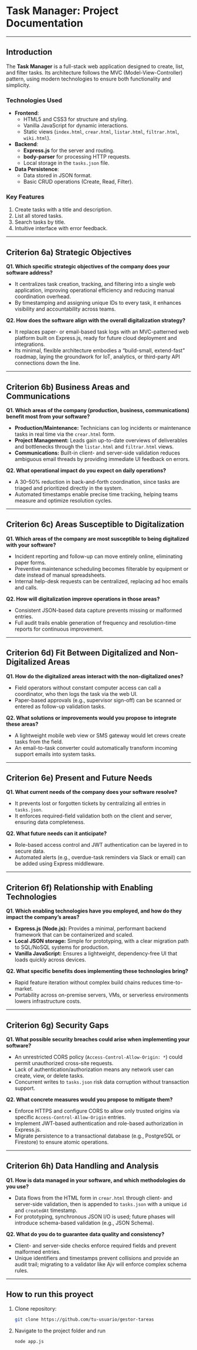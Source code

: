 # Task Manager: Project Documentation

---

## **Introduction**  
The **Task Manager** is a full-stack web application designed to create, list, and filter tasks. Its architecture follows the MVC (Model-View-Controller) pattern, using modern technologies to ensure both functionality and simplicity.

### **Technologies Used**  
- **Frontend**:  
  - HTML5 and CSS3 for structure and styling.  
  - Vanilla JavaScript for dynamic interactions.  
  - Static views (`index.html`, `crear.html`, `listar.html`, `filtrar.html`, `wiki.html`).  
- **Backend**:  
  - **Express.js** for the server and routing.  
  - **body-parser** for processing HTTP requests.  
  - Local storage in the `tasks.json` file.  
- **Data Persistence**:  
  - Data stored in JSON format.  
  - Basic CRUD operations (Create, Read, Filter).

### **Key Features**  
1. Create tasks with a title and description.  
2. List all stored tasks.  
3. Search tasks by title.  
4. Intuitive interface with error feedback.  

---

## Criterion 6a) Strategic Objectives

**Q1. Which specific strategic objectives of the company does your software address?**  
- It centralizes task creation, tracking, and filtering into a single web application, improving operational efficiency and reducing manual coordination overhead.  
- By timestamping and assigning unique IDs to every task, it enhances visibility and accountability across teams.  

**Q2. How does the software align with the overall digitalization strategy?**  
- It replaces paper- or email-based task logs with an MVC-patterned web platform built on Express.js, ready for future cloud deployment and integrations.  
- Its minimal, flexible architecture embodies a “build-small, extend-fast” roadmap, laying the groundwork for IoT, analytics, or third-party API connections down the line.  

---

## Criterion 6b) Business Areas and Communications

**Q1. Which areas of the company (production, business, communications) benefit most from your software?**  
- **Production/Maintenance:** Technicians can log incidents or maintenance tasks in real time via the `crear.html` form.  
- **Project Management:** Leads gain up-to-date overviews of deliverables and bottlenecks through the `listar.html` and `filtrar.html` views.  
- **Communications:** Built-in client- and server-side validation reduces ambiguous email threads by providing immediate UI feedback on errors.  

**Q2. What operational impact do you expect on daily operations?**  
- A 30–50% reduction in back-and-forth coordination, since tasks are triaged and prioritized directly in the system.  
- Automated timestamps enable precise time tracking, helping teams measure and optimize resolution cycles.  

---

## Criterion 6c) Areas Susceptible to Digitalization

**Q1. Which areas of the company are most susceptible to being digitalized with your software?**  
- Incident reporting and follow-up can move entirely online, eliminating paper forms.  
- Preventive maintenance scheduling becomes filterable by equipment or date instead of manual spreadsheets.  
- Internal help-desk requests can be centralized, replacing ad hoc emails and calls.  

**Q2. How will digitalization improve operations in those areas?**  
- Consistent JSON-based data capture prevents missing or malformed entries.  
- Full audit trails enable generation of frequency and resolution-time reports for continuous improvement.  

---

## Criterion 6d) Fit Between Digitalized and Non-Digitalized Areas

**Q1. How do the digitalized areas interact with the non-digitalized ones?**  
- Field operators without constant computer access can call a coordinator, who then logs the task via the web UI.  
- Paper-based approvals (e.g., supervisor sign-off) can be scanned or entered as follow-up validation tasks.  

**Q2. What solutions or improvements would you propose to integrate these areas?**  
- A lightweight mobile web view or SMS gateway would let crews create tasks from the field.  
- An email-to-task converter could automatically transform incoming support emails into system tasks.  

---

## Criterion 6e) Present and Future Needs

**Q1. What current needs of the company does your software resolve?**  
- It prevents lost or forgotten tickets by centralizing all entries in `tasks.json`.  
- It enforces required-field validation both on the client and server, ensuring data completeness.  

**Q2. What future needs can it anticipate?**  
- Role-based access control and JWT authentication can be layered in to secure data.  
- Automated alerts (e.g., overdue-task reminders via Slack or email) can be added using Express middleware.  

---

## Criterion 6f) Relationship with Enabling Technologies

**Q1. Which enabling technologies have you employed, and how do they impact the company’s areas?**  
- **Express.js (Node.js):** Provides a minimal, performant backend framework that can be containerized and scaled.  
- **Local JSON storage:** Simple for prototyping, with a clear migration path to SQL/NoSQL systems for production.  
- **Vanilla JavaScript:** Ensures a lightweight, dependency-free UI that loads quickly across devices.  

**Q2. What specific benefits does implementing these technologies bring?**  
- Rapid feature iteration without complex build chains reduces time-to-market.  
- Portability across on-premise servers, VMs, or serverless environments lowers infrastructure costs.  

---

## Criterion 6g) Security Gaps

**Q1. What possible security breaches could arise when implementing your software?**  
- An unrestricted CORS policy (`Access-Control-Allow-Origin: *`) could permit unauthorized cross-site requests.  
- Lack of authentication/authorization means any network user can create, view, or delete tasks.  
- Concurrent writes to `tasks.json` risk data corruption without transaction support.  

**Q2. What concrete measures would you propose to mitigate them?**  
- Enforce HTTPS and configure CORS to allow only trusted origins via specific `Access-Control-Allow-Origin` entries.  
- Implement JWT-based authentication and role-based authorization in Express.js.  
- Migrate persistence to a transactional database (e.g., PostgreSQL or Firestore) to ensure atomic operations.  

---

## Criterion 6h) Data Handling and Analysis

**Q1. How is data managed in your software, and which methodologies do you use?**  
- Data flows from the HTML form in `crear.html` through client- and server-side validation, then is appended to `tasks.json` with a unique `id` and `createdAt` timestamp.  
- For prototyping, synchronous JSON I/O is used; future phases will introduce schema-based validation (e.g., JSON Schema).  

**Q2. What do you do to guarantee data quality and consistency?**  
- Client- and server-side checks enforce required fields and prevent malformed entries.  
- Unique identifiers and timestamps prevent collisions and provide an audit trail; migrating to a validator like Ajv will enforce complex schema rules.  

---

## **How to run this proyect**  
1. Clone repository:  
   ```bash  
   git clone https://github.com/tu-usuario/gestor-tareas  
    ```
2. Navigate to the project folder and run
   ```bash
   node app.js
   ```
